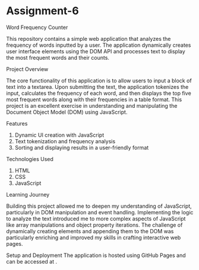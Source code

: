 # Assignment-6

Word Frequency Counter

This repository contains a simple web application that analyzes the frequency of words inputted by a user. The application dynamically creates user interface elements using the DOM API and processes text to display the most frequent words and their counts.

Project Overview

The core functionality of this application is to allow users to input a block of text into a textarea. Upon submitting the text, the application tokenizes the input, calculates the frequency of each word, and then displays the top five most frequent words along with their frequencies in a table format. This project is an excellent exercise in understanding and manipulating the Document Object Model (DOM) using JavaScript.

Features
1) Dynamic UI creation with JavaScript
2) Text tokenization and frequency analysis
3) Sorting and displaying results in a user-friendly format
   
Technologies Used
1) HTML
2) CSS
3) JavaScript

   
Learning Journey

Building this project allowed me to deepen my understanding of JavaScript, particularly in DOM manipulation and event handling. Implementing the logic to analyze the text introduced me to more complex aspects of JavaScript like array manipulations and object property iterations. The challenge of dynamically creating elements and appending them to the DOM was particularly enriching and improved my skills in crafting interactive web pages.

Setup and Deployment
The application is hosted using GitHub Pages and can be accessed at  . 
